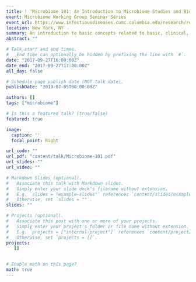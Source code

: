 ```yaml
---
title: ! 'Microbiome 101: An Introduction to Microbiome Studies and Bioinfomatics Tools'
event: Microbiome Working Group Seminar Series
event_url: https://www.infectiousdiseases.cumc.columbia.edu/research/research-centers-and-programs/microbiome-working-group
location: New York, NY
summary: An introduction to basic concepts related to basic, clinical, and translational microbiome studies.
abstract: ""

# Talk start and end times.
#   End time can optionally be hidden by prefixing the line with `#`.
date: "2017-09-27T16:00:00Z"
date_end: "2017-09-27T17:00:00Z"
all_day: false

# Schedule page publish date (NOT talk date).
publishDate: "2019-07-05T00:00:00Z"

authors: []
tags: ["microbiome"]

# Is this a featured talk? (true/false)
featured: true

image:
  caption: ''
  focal_point: Right

url_code: ""
url_pdf: "content/talk/Microbiome-101.pdf"
url_slides: ""
url_video: ""

# Markdown Slides (optional).
#   Associate this talk with Markdown slides.
#   Simply enter your slide deck's filename without extension.
#   E.g. `slides = "example-slides"` references `content/slides/example-slides.md`.
#   Otherwise, set `slides = ""`.
slides: ""

# Projects (optional).
#   Associate this post with one or more of your projects.
#   Simply enter your project's folder or file name without extension.
#   E.g. `projects = ["internal-project"]` references `content/project/deep-learning/index.md`.
#   Otherwise, set `projects = []`.
projects:
   []
 

# Enable math on this page?
math: true
---
```


